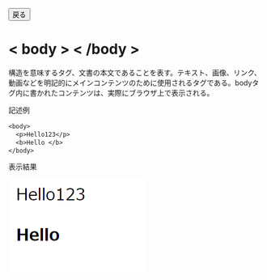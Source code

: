 <button type="button" onclick="history.back()">戻る</button>

# < body > < /body >
構造を意味するタグ、文書の本文であることを表す。テキスト、画像、リンク、動画などを明記的にメインコンテンツのために使用されるタグである。bodyタグ内に書かれたコンテンツは、実際にブラウザ上で表示される。

記述例 [](変更しない)

```
<body>
  <p>Hello123</p>
  <b>Hello </b>
</body>
```

表示結果　[](変更しない)

![](../goto/body.png)
